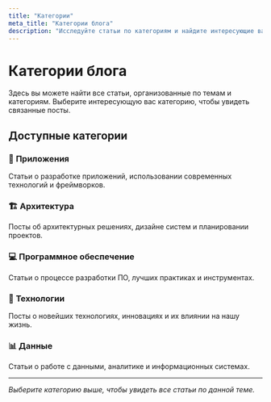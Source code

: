 ```yaml
---
title: "Категории"
meta_title: "Категории блога"
description: "Исследуйте статьи по категориям и найдите интересующие вас темы"
---
```


# Категории блога

Здесь вы можете найти все статьи, организованные по темам и категориям. Выберите интересующую вас категорию, чтобы увидеть связанные посты.

## Доступные категории

### 🚀 **Приложения**
Статьи о разработке приложений, использовании современных технологий и фреймворков.

### 🏗️ **Архитектура**
Посты об архитектурных решениях, дизайне систем и планировании проектов.

### 💻 **Программное обеспечение**
Статьи о процессе разработки ПО, лучших практиках и инструментах.

### 🔬 **Технологии**
Посты о новейших технологиях, инновациях и их влиянии на нашу жизнь.

### 📊 **Данные**
Статьи о работе с данными, аналитике и информационных системах.

---

*Выберите категорию выше, чтобы увидеть все статьи по данной теме.*
